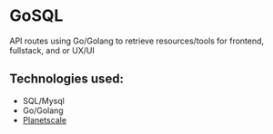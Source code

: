 # GoSQL
API routes using Go/Golang to retrieve resources/tools for frontend, fullstack, and or UX/UI

## Technologies used: 
- SQL/Mysql
- Go/Golang
- [Planetscale](https://planetscale.com/)